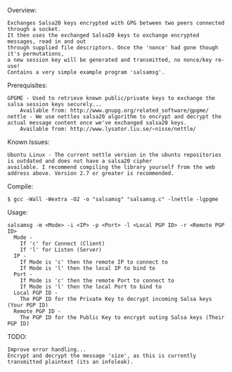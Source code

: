 Overview:

    Exchanges Salsa20 keys encrypted with GPG between two peers connected through a socket.
    It then uses the exchanged Salsa20 keys to exchange encrypted messages, read in and out
    through supplied file descriptors. Once the 'nonce' had gone though it's permutations,
    a new session key will be generated and transmitted, no nonce/key re-use!
    Contains a very simple example program 'salsamsg'.
    
Prerequisites:

    GPGME - Used to retrieve known public/private keys to exchange the salsa session keys securely...
        Available from: http://www.gnupg.org/related_software/gpgme/
    nettle - We use nettles salsa20 algorithm to encrypt and decrypt the actual message content once we've exchanged salsa20 keys.
        Available from: http://www.lysator.liu.se/~nisse/nettle/
    
Known Issues:

    Ubuntu Linux - The current nettle version in the ubuntu repositories is outdated and does not have a salsa20 cipher
    available. I recommend compiling the library yourself from the web address above. Version 2.7 or greater is recommended.
    
Compile:

    $ gcc -Wall -Wextra -O2 -o "salsamsg" "salsamsg.c" -lnettle -lgpgme
      
Usage:

    salsamsg -m <Mode> -i <IP> -p <Port> -l <Local PGP ID> -r <Remote PGP ID>
      Mode -
        If 'c' for Connect (Client)
        If 'l' for Listen (Server)
      IP -
        If Mode is 'c' then the remote IP to connect to
        If Mode is 'l' then the local IP to bind to
      Port -
        If Mode is 'c' then the remote Port to connect to
        If Mode is 'l' then the local Port to bind to
      Local PGP ID -
        The PGP ID for the Private Key to decrypt incoming Salsa keys (Your PGP ID)
      Remote PGP ID -
        The PGP ID for the Public Key to encrypt outing Salsa keys (Their PGP ID)

TODO:

    Improve error handling...
    Encrypt and decrypt the message 'size', as this is currently transmitted plaintext (its an infoleak).
